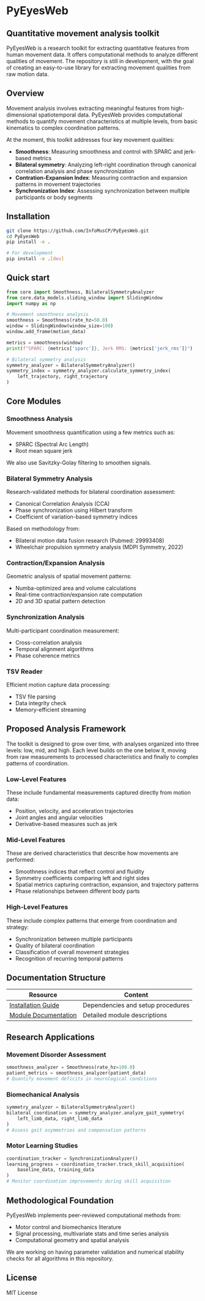 # PyEyesWeb
## Quantitative movement analysis toolkit

PyEyesWeb is a research toolkit for extracting quantitative features from human movement data. It offers computational methods to analyze different qualities of movement. The repository is still in development, with the goal of creating an easy-to-use library for extracting movement qualities from raw motion data.

## Overview

Movement analysis involves extracting meaningful features from high-dimensional spatiotemporal data. PyEyesWeb provides computational methods to quantify movement characteristics at multiple levels, from basic kinematics to complex coordination patterns.

At the moment, this toolkit addresses four key movement qualities:
- **Smoothness**: Measuring smoothness and control with SPARC and jerk-based metrics
- **Bilateral symmetry**: Analyzing left-right coordination through canonical correlation analysis and phase synchronization
- **Contration-Expansion Index**: Measuring contraction and expansion patterns in movement trajectories
- **Synchronization Index**: Assessing synchronization between multiple participants or body segments

## Installation

```bash
git clone https://github.com/InfoMusCP/PyEyesWeb.git
cd PyEyesWeb
pip install -e .

# For development
pip install -e .[dev]
```

## Quick start

```python
from core import Smoothness, BilateralSymmetryAnalyzer
from core.data_models.sliding_window import SlidingWindow
import numpy as np

# Movement smoothness analysis
smoothness = Smoothness(rate_hz=50.0)
window = SlidingWindow(window_size=100)
window.add_frame(motion_data)

metrics = smoothness(window)
print(f"SPARC: {metrics['sparc']}, Jerk RMS: {metrics['jerk_rms']}")

# Bilateral symmetry analysis
symmetry_analyzer = BilateralSymmetryAnalyzer()
symmetry_index = symmetry_analyzer.calculate_symmetry_index(
    left_trajectory, right_trajectory
)
```

## Core Modules

### Smoothness Analysis
Movement smoothness quantification using a few metrics such as:
- SPARC (Spectral Arc Length)
- Root mean square jerk

We also use Savitzky-Golay filtering to smoothen signals.

### Bilateral Symmetry Analysis
Research-validated methods for bilateral coordination assessment:
- Canonical Correlation Analysis (CCA)
- Phase synchronization using Hilbert transform
- Coefficient of variation-based symmetry indices

Based on methodology from:
- Bilateral motion data fusion research (Pubmed: 29993408)
- Wheelchair propulsion symmetry analysis (MDPI Symmetry, 2022)

### Contraction/Expansion Analysis
Geometric analysis of spatial movement patterns:
- Numba-optimized area and volume calculations
- Real-time contraction/expansion rate computation
- 2D and 3D spatial pattern detection

### Synchronization Analysis
Multi-participant coordination measurement:
- Cross-correlation analysis
- Temporal alignment algorithms
- Phase coherence metrics

### TSV Reader
Efficient motion capture data processing:
- TSV file parsing
- Data integrity check
- Memory-efficient streaming

## Proposed Analysis Framework

The toolkit is designed to grow over time, with analyses organized into three levels: low, mid, and high. Each level builds on the one below it, moving from raw measurements to processed characteristics and finally to complex patterns of coordination.

### Low-Level Features
These include fundamental measurements captured directly from motion data:
- Position, velocity, and acceleration trajectories
- Joint angles and angular velocities
- Derivative-based measures such as jerk

### Mid-Level Features
These are derived characteristics that describe how movements are performed:
- Smoothness indices that reflect control and fluidity
- Symmetry coefficients comparing left and right sides
- Spatial metrics capturing contraction, expansion, and trajectory patterns
- Phase relationships between different body parts

### High-Level Features
These include complex patterns that emerge from coordination and strategy:
- Synchronization between multiple participants
- Quality of bilateral coordination
- Classification of overall movement strategies
- Recognition of recurring temporal patterns

## Documentation Structure

| Resource | Content |
|----------|---------|
| [Installation Guide](docs/installation.md) | Dependencies and setup procedures |
| [Module Documentation](docs/modules/README.md) | Detailed module descriptions |

## Research Applications

### Movement Disorder Assessment
```python
smoothness_analyzer = Smoothness(rate_hz=100.0)
patient_metrics = smoothness_analyzer(patient_data)
# Quantify movement deficits in neurological conditions
```

### Biomechanical Analysis
```python
symmetry_analyzer = BilateralSymmetryAnalyzer()
bilateral_coordination = symmetry_analyzer.analyze_gait_symmetry(
    left_limb_data, right_limb_data
)
# Assess gait asymmetries and compensation patterns
```

### Motor Learning Studies
```python
coordination_tracker = SynchronizationAnalyzer()
learning_progress = coordination_tracker.track_skill_acquisition(
    baseline_data, training_data
)
# Monitor coordination improvements during skill acquisition
```

## Methodological Foundation

PyEyesWeb implements peer-reviewed computational methods from:
- Motor control and biomechanics literature
- Signal processing, multivariate stats and time series analysis
- Computational geometry and spatial analysis

We are working on having parameter validation and numerical stability checks for all algorithms in this repository.

## License

MIT License
